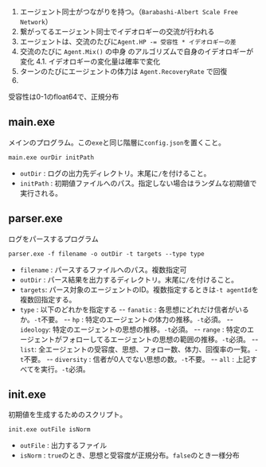 1. エージェント同士がつながりを持つ。（`Barabashi-Albert Scale Free Network`）
2. 繋がってるエージェント同士でイデオロギーの交流が行われる
3. エージェントは、交流のたびに`Agent.HP -= 受容性 * イデオロギーの差`
4. 交流のたびに `Agent.Mix()` の中身 のアルゴリズムで自身のイデオロギーが変化
    4.1. イデオロギーの変化量は確率で変化
5. ターンのたびにエージェントの体力は `Agent.RecoveryRate` で回復
6. 

受容性は0-1のfloat64で、正規分布

## main.exe
メインのプログラム。この`exe`と同じ階層に`config.json`を置くこと。

`main.exe ourDir initPath`

- `outDir` : ログの出力先ディレクトリ。末尾に`/`を付けること。
- `initPath` : 初期値ファイルへのパス。指定しない場合はランダムな初期値で実行される。

## parser.exe
ログをパースするプログラム

`parser.exe -f filename -o outDir -t targets --type type`

- `filename` : パースするファイルへのパス。複数指定可
- `outDir` : パース結果を出力するディレクトリ。末尾に`/`を付けること。
- `targets`: パース対象のエージェントのID。複数指定するときは`-t agentId`を複数回指定する。
- `type` : 以下のどれかを指定する
-- `fanatic` : 各思想にどれだけ信者がいるか。`-t`不要。
-- `hp` : 特定のエージェントの体力の推移。`-t`必須。
-- `ideology`: 特定のエージェントの思想の推移。`-t`必須。
-- `range` : 特定のエージェントがフォローしてるエージェントの思想の範囲の推移。`-t`必須。
-- `list`: 全エージェントの受容度、思想、フォロー数、体力、回復率の一覧。`-t`不要。
-- `diversity` : 信者が0人でない思想の数。`-t`不要。
-- `all` : 上記すべてを実行。`-t`必須。

## init.exe
初期値を生成するためのスクリプト。

`init.exe outFile isNorm`

- `outFile` : 出力するファイル
- `isNorm` : `true`のとき、思想と受容度が正規分布。`false`のとき一様分布